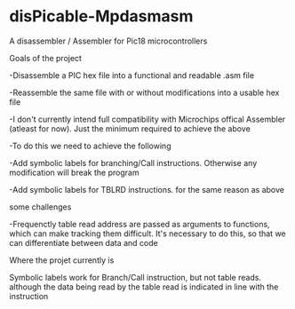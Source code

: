 # disPicable-Mpdasmasm
A disassembler / Assembler for Pic18 microcontrollers

Goals of the project

-Disassemble a PIC hex file into a functional and readable .asm file

-Reassemble the same file with or without modifications into a usable hex file

-I don't currently intend full compatibility with Microchips offical Assembler (atleast for now). Just the minimum required to achieve the above

-To do this we need to achieve the following

  -Add symbolic labels for branching/Call instructions. Otherwise any modification will break the program
  
  -Add symbolic labels for TBLRD instructions. for the same reason as above
  
some challenges

-Frequenctly table read address are passed as arguments to functions, which can make tracking them difficult. 
It's necessary to do this, so that we can differentiate between data and code


Where the projet currently is

Symbolic labels work for Branch/Call instruction, but not table reads. although the data being read by the table read is indicated in line with the instruction
  
  
  
